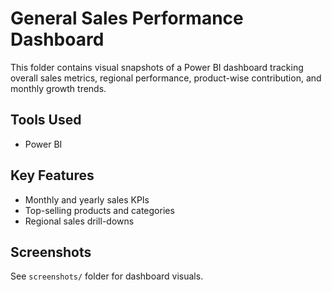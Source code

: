 # General Sales Performance Dashboard

This folder contains visual snapshots of a Power BI dashboard tracking overall sales metrics, regional performance, product-wise contribution, and monthly growth trends.

## Tools Used
- Power BI

## Key Features
- Monthly and yearly sales KPIs
- Top-selling products and categories
- Regional sales drill-downs

## Screenshots
See `screenshots/` folder for dashboard visuals.


